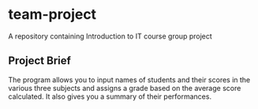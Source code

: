 # team-project
A repository containing Introduction to IT course group project

## Project Brief
The program allows you to input names of students and their scores in the various three subjects and assigns a grade based on the average score calculated. It also gives you a summary of their performances.

